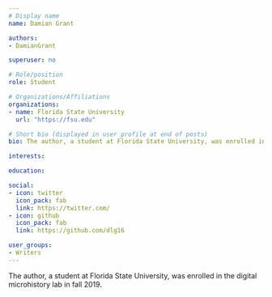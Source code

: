 ```yaml
---
# Display name
name: Damian Grant

authors: 
- DamianGrant

superuser: no

# Role/position
role: Student

# Organizations/Affiliations
organizations:
- name: Florida State University
  url: "https://fsu.edu"

# Short bio (displayed in user profile at end of posts)
bio: The author, a student at Florida State University, was enrolled in the digital microhistory lab in fall 2019.

interests:

education:

social:
- icon: twitter
  icon_pack: fab
  link: https://twitter.com/
- icon: github
  icon_pack: fab
  link: https://github.com/dlg16

user_groups:
- Writers
---
```

The author, a student at Florida State University, was enrolled in the digital microhistory lab in fall 2019.


